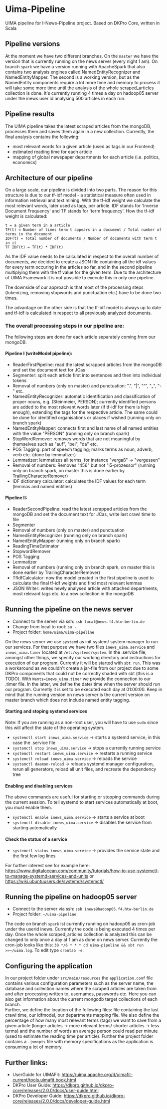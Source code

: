 # Uima-Pipeline
UIMA pipeline for I-News-Pipeline project. Based on DKPro Core, written in Scala

## Pipeline versions
At the moment we have two different branches. On the `master` we have the version that is currently running on the news server (every night 1 am). On branch `spark` we have a version running with ApacheSpark that also contains two analysis engines called NamedEntityRecognizer and NamedEntityMapper. The second is a working version, but as the NamedEntity components require a lot more time and memory to process it will take some more time until the analysis of the whole scraped_articles collection is done. It's currently running 4 times a day on hadoop05 server under the inews user id analysing 500 articles in each run.


## Pipeline results

The UIMA pipeline takes the latest scraped articles from the mongoDB, processes them and saves them again in a new collection. Currently, the final analysis contains the following:
* most relevant words for a given article (used as tags in our Frontend)
* estimated reading time for each article
* mapping of global newspaper departments for each article (i.e. politics, economics)


## Architecture of our pipeline

On a large scale, our pipeline is divided into two parts. The reason for this structure is due to our tf-idf model - a statistical measure often used in information retrieval and text mining. With the tf-idf weight we calculate the most relevant words, later used as tags, per article. IDF stands for 'Inverse Document Frequency' and TF stands for 'term frequency'. How the tf-idf weight is calculated:

```
t = a given term in a article
TF(t) = Number of times term t appears in a document / Total number of terms in the document
IDF(t) = Total number of documents / Number of documents with term t in it
TF IDF(t) = TF(t) * IDF(t)
```

As the IDF value needs to be calculated in respect to the overall number of documents, we decided to create a JSON file containing all the idf values for every term occuring in the articles so far, and in the second pipeline multiplying them with the tf value for the given term. Due to the architecture of UIMA Framework it is not possible to execute this in only one pipeline.

The downside of our approach is that most of the processing steps (tokenizing, removing stopwords and punctuation etc.) have to be done two times.

The advantage on the other side is that the tf-idf model is always up to date and tf-idf is calculated in respect to all previously analyzed documents.


### The overall processing steps in our pipeline are:

The following steps are done for each article separately coming from our mongoDB.

#### Pipeline I (writeModel pipeline):
* ReaderFirstPipeline: read the latest scrapped articles from the mongoDB and set the document text for JCas
* Segmenter: split each article first into sentences and then into individual tokens
* Removal of numbers (only on master) and punctuation: ".", "|", "“", "„", "-" etc.
* NamedEntityRecognizer: automatic identification and classification of proper nouns, e.g. (Steinmeier, PERSON); currently identified persons are added to the most relevant words later (if tf-idf for them is high enough), extending the tags for the respective article. The same could be done for identified organisations or places if wished (running only on branch spark)
* NamedEntityMapper: connects first and last name of all named entities with the value "PERSON" (running only on branch spark)
* StopWordRemover: removes words that are not meaningful by themselves such as "auf", "bei", "da" etc.
* POS Tagging: part of speech tagging; marks terms as noun, adverb, verb etc. (done by lemmatizer)
* Lemmatizer: lemmatizes all terms, for instance "vergaß" -> "vergessen"
* Removal of numbers: Removes "456" but not "i5-prozessor" (running only on branch spark, on master this is done earlier by TrailingCharacterRemover)
* IDF dictionary calculator: calculates the IDF values for each term (lemmas and named entities)

#### Pipeline II:
* ReaderSecondPipeline: read the latest scrapped articles from the mongoDB and set the document text for JCas, write last crawl time to file
* Segmenter
* Removal of numbers (only on master) and punctuation
* NamedEntityRecognizer (running only on branch spark)
* NamedEntityMapper (running only on branch spark)
* ReadingTimeEstimator
* StopwordRemover
* POS Tagging
* Lemmatizer 
* Removal of numbers (running only on branch spark, on master this is done earlier by TrailingCharacterRemover)
* TfIdfCalculator: now the model created in the first pipeline is used to calculate the final tf-idf weights and find most relevant lemmas
* JSON Writer: writes newly analysed article with attached departments, most relevant tags etc. to a new collection in the mongoDB


## Running the pipeline on the news server

- Connect to the server via ssh: `ssh local@news.f4.htw-berlin.de`
- Change from local to root: `su -`
- Project folder: `home/uima/uima-pipeline`

On the news server we use `systemd` as init system/ system manager to run our services. For that purpose we have two files `inews_uima.service` and `inews_uima.timer` located at `/etc/systemd/system`.
In the .service file, amongst other things, we specify our working directory and instructions for execution of our program. Currently it will be started with `sbt run`. This was a workaround as we couldn't create a jar-file from our project due to some DKPro components that could not be correctly shaded with sbt (this is a TODO). 
With `Wants=inews_uima.timer` we provide the connection to our .timer file. In the latter, we define the date/ time when the server should run our program. Currently it is set to be executed each day at 01:00:00.
Keep in mind that the running version on news server is the current version on master branch which does not include named entity tagging.

#### Starting and stoping systemd services
Note: If you are running as a non-root user, you will have to use `sudo` since this will affect the state of the operating system.

- `systemctl start inews_uima.service` -> starts a systemd service, in this case the .service file
- `systemctl stop inews_uima.service` -> stops a currently running service
- `systemctl restart inews_uima.service` -> restarts a running service
- `systemctl reload inews_uima.service` -> reloads the service
- `systemctl daemon-reload` -> reloads systemd manager configuration, rerun all generators, reload all unit files, and recreate the dependency tree

#### Enabling and disabling services
The above commands are useful for starting or stopping commands during the current session. To tell systemd to start services automatically at boot, you must enable them.

- `systemctl enable inews_uima.service` -> starts a service at boot
- `systemctl disable inews_uima.service` -> disables the service from starting automatically

#### Check the status of a service
- `systemctl status inews_uima.service` -> provides the service state and the first few log lines

For further interest see for example here: https://www.digitalocean.com/community/tutorials/how-to-use-systemctl-to-manage-systemd-services-and-units or https://wiki.ubuntuusers.de/systemd/systemctl/

## Running the pipeline on hadoop05 server

- Connect to the server via ssh: `ssh inews@hadoop05.f4.htw-berlin.de`
- Project folder: `~/uima-pipeline`

The code on branch `spark` ist currently running on hadoop05 as cron-job under the userid inews. Currently the code is being executed 4 times per day. Once the whole scraped_articles collection is analyzed this can be changed to only once a day at 1 am as done on news server. 
Currently the cron-job looks like this: `30 */6 * * * cd uima-pipeline && sbt run >>~/uima.log`.
To edit type `crontab -e`.

## Configuring the application

In our project folder under `src/main/resources` the `application.conf` file contains various configuration parameters such as the server name, the database and collection names where the scraped articles are taken from and after processing written to, usernames, passwords etc. Here you can also get information about the current mongodb target collections of each branch.  
Further, we define the location of the following files: file containing the last crawl time, our idfmodel, our departments mapping file.
We also define the percentage of how many most relevant terms (tags) we want to save from a given article (longer articles -> more relevant terms/ shorter articles -> less terms) and the number of words an average person could read per minute (used to estimate the reading time per article).
Further the project folder contains a `.jvmopts` file with memory specifications as the application is consuming a lot of memory.


## Further links:
* UserGuide for UIMAFit: https://uima.apache.org/d/uimafit-current/tools.uimafit.book.html
* DKPro User Guide: https://dkpro.github.io/dkpro-core/releases/2.0.0/docs/user-guide.html
* DKPro Developer Guide: https://dkpro.github.io/dkpro-core/releases/2.0.0/docs/developer-guide.html
